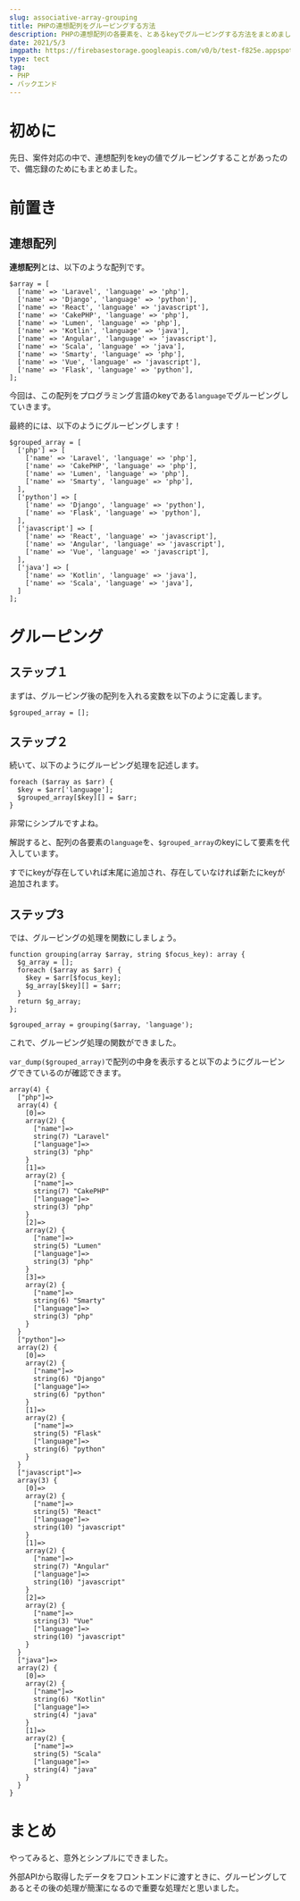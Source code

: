 ```yaml
---
slug: associative-array-grouping
title: PHPの連想配列をグルーピングする方法
description: PHPの連想配列の各要素を、とあるkeyでグルーピングする方法をまとめました。
date: 2021/5/3
imgpath: https://firebasestorage.googleapis.com/v0/b/test-f825e.appspot.com/o/images%2Fblog%2Fblog-icon%2Fnew-php-logo.svg?alt=media&token=1d06892f-9706-4afe-9625-a5e3e78d01ae
type: tect
tag: 
- PHP
- バックエンド
---
```


# 初めに
先日、案件対応の中で、連想配列をkeyの値でグルーピングすることがあったので、備忘録のためにもまとめました。

# 前置き
## 連想配列
**連想配列**とは、以下のような配列です。

```php:
$array = [
  ['name' => 'Laravel', 'language' => 'php'],
  ['name' => 'Django', 'language' => 'python'],
  ['name' => 'React', 'language' => 'javascript'],
  ['name' => 'CakePHP', 'language' => 'php'],
  ['name' => 'Lumen', 'language' => 'php'],
  ['name' => 'Kotlin', 'language' => 'java'],
  ['name' => 'Angular', 'language' => 'javascript'],
  ['name' => 'Scala', 'language' => 'java'],
  ['name' => 'Smarty', 'language' => 'php'],
  ['name' => 'Vue', 'language' => 'javascript'],
  ['name' => 'Flask', 'language' => 'python'],
];
```
今回は、この配列をプログラミング言語のkeyである`language`でグルーピングしていきます。

最終的には、以下のようにグルーピングします！
```php:
$grouped_array = [
  ['php'] => [
    ['name' => 'Laravel', 'language' => 'php'],
    ['name' => 'CakePHP', 'language' => 'php'],
    ['name' => 'Lumen', 'language' => 'php'],
    ['name' => 'Smarty', 'language' => 'php'],
  ],
  ['python'] => [
    ['name' => 'Django', 'language' => 'python'],
    ['name' => 'Flask', 'language' => 'python'],
  ],
  ['javascript'] => [
    ['name' => 'React', 'language' => 'javascript'],
    ['name' => 'Angular', 'language' => 'javascript'],
    ['name' => 'Vue', 'language' => 'javascript'],
  ],
  ['java'] => [
    ['name' => 'Kotlin', 'language' => 'java'],
    ['name' => 'Scala', 'language' => 'java'],
  ]
];
```

# グルーピング
## ステップ１
まずは、グルーピング後の配列を入れる変数を以下のように定義します。
```php:
$grouped_array = [];
```

## ステップ２
続いて、以下のようにグルーピング処理を記述します。
```php:
foreach ($array as $arr) {
  $key = $arr['language'];
  $grouped_array[$key][] = $arr;
}
```
非常にシンプルですよね。

解説すると、配列の各要素の`language`を、`$grouped_array`のkeyにして要素を代入しています。

すでにkeyが存在していれば末尾に追加され、存在していなければ新たにkeyが追加されます。

## ステップ3
では、グルーピングの処理を関数にしましょう。
```php:
function grouping(array $array, string $focus_key): array {
  $g_array = [];
  foreach ($array as $arr) {
    $key = $arr[$focus_key];
    $g_array[$key][] = $arr;
  }
  return $g_array;
};

$grouped_array = grouping($array, 'language');
```
これで、グルーピング処理の関数ができました。

`var_dump($grouped_array)`で配列の中身を表示すると以下のようにグルーピングできているのが確認できます。
```none
array(4) {
  ["php"]=>
  array(4) {
    [0]=>
    array(2) {
      ["name"]=>
      string(7) "Laravel"
      ["language"]=>
      string(3) "php"
    }
    [1]=>
    array(2) {
      ["name"]=>
      string(7) "CakePHP"
      ["language"]=>
      string(3) "php"
    }
    [2]=>
    array(2) {
      ["name"]=>
      string(5) "Lumen"
      ["language"]=>
      string(3) "php"
    }
    [3]=>
    array(2) {
      ["name"]=>
      string(6) "Smarty"
      ["language"]=>
      string(3) "php"
    }
  }
  ["python"]=>
  array(2) {
    [0]=>
    array(2) {
      ["name"]=>
      string(6) "Django"
      ["language"]=>
      string(6) "python"
    }
    [1]=>
    array(2) {
      ["name"]=>
      string(5) "Flask"
      ["language"]=>
      string(6) "python"
    }
  }
  ["javascript"]=>
  array(3) {
    [0]=>
    array(2) {
      ["name"]=>
      string(5) "React"
      ["language"]=>
      string(10) "javascript"
    }
    [1]=>
    array(2) {
      ["name"]=>
      string(7) "Angular"
      ["language"]=>
      string(10) "javascript"
    }
    [2]=>
    array(2) {
      ["name"]=>
      string(3) "Vue"
      ["language"]=>
      string(10) "javascript"
    }
  }
  ["java"]=>
  array(2) {
    [0]=>
    array(2) {
      ["name"]=>
      string(6) "Kotlin"
      ["language"]=>
      string(4) "java"
    }
    [1]=>
    array(2) {
      ["name"]=>
      string(5) "Scala"
      ["language"]=>
      string(4) "java"
    }
  }
}
```
# まとめ
やってみると、意外とシンプルにできました。

外部APIから取得したデータをフロントエンドに渡すときに、グルーピングしてあるとその後の処理が簡潔になるので重要な処理だと思いました。
